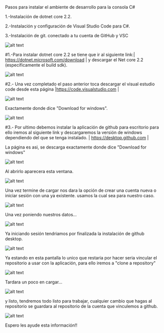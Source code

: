 Pasos para instalar el ambiente de desarrollo para la consola C#

1.-Instalación de dotnet core 2.2.

2.-Instalación y configuración de Visual Studio Code para C#.

3.-Instalación de git. conectado a tu cuenta de GitHub y VSC

![alt text](https://raw.githubusercontent.com/M3D1N4/Dorya-poo/master/Images/Download%20net%20pagina.PNG "Logo Title Text 1")

#1.-Para instalar dotnet core 2.2 se tiene que ir al siguiente link:| https://dotnet.microsoft.com/download | y descargar el Net core 2.2 (especificamente el build sdk).

![alt text](https://raw.githubusercontent.com/M3D1N4/Dorya-poo/master/Images/DownloadNet%20Descarga.PNG "Logo Title Text 1")

#2.-  Una vez completado el paso anterior toca descargar el visual estudio code desde esta página |https://code.visualstudio.com |

![alt text](https://raw.githubusercontent.com/M3D1N4/Dorya-poo/master/Images/images/VSC.png "Logo Title Text 1")

Exactamente donde dice "Download for windows".

![alt text](https://raw.githubusercontent.com/M3D1N4/Dorya-poo/master/Images/images/VSC%20Dwnld.png "Logo Title Text 1")


 
 #3.- Por ultimo debemos instalar la aplicación de github para escritorio para ello iremos al siguiente link y descargaremos la versión de windows dependiendo del que se tenga instalado.
| https://desktop.github.com |

La página es asi, se descarga exactamente donde dice "Download for windows"

![alt text](https://raw.githubusercontent.com/M3D1N4/Dorya-poo/master/Images/Github%20Dsk.png "Logo Title Text 1")

Al abrirlo aparecera esta ventana.

![alt text](https://raw.githubusercontent.com/M3D1N4/Dorya-poo/master/Images/gtCharg.png "Logo Title Text 1")

Una vez termine de cargar nos dara la opción de crear una cuenta nueva o iniciar sesión con una ya existente. usamos la cual sea para nuestro caso.

![alt text](https://raw.githubusercontent.com/M3D1N4/Dorya-poo/master/Images/gtSign.png "Logo Title Text 1")

Una vez poniendo nuestros datos...

![alt text](https://raw.githubusercontent.com/M3D1N4/Dorya-poo/master/Images/info.png "Logo Title Text 1")

Ya iniciando sesión tendriamos por finalizada la instalación de github desktop.

![alt text](https://raw.githubusercontent.com/M3D1N4/Dorya-poo/master/Images/Gt%20final.png "Logo Title Text 1")

Ya estando en esta pantalla lo unico que restaria por hacer seria vincular el repositorio a usar con la aplicación, para ello iremos a "clone a repository"

![alt text](https://raw.githubusercontent.com/M3D1N4/Dorya-poo/master/Images/clone%20repos.png "Logo Title Text 1")

Tardara un poco en cargar...

![alt text](https://raw.githubusercontent.com/M3D1N4/Dorya-poo/master/Images/cloning.png "Logo Title Text 1")

y listo, tendremos todo listo para trabajar, cualquier cambio que hagas al repositorio se guardara al repositorio de la cuenta que vinculemos a github.
 
![alt text](https://raw.githubusercontent.com/M3D1N4/Dorya-poo/master/Images/repost%20final.png  "Logo Title Text 1")

Espero les ayude esta información!!


